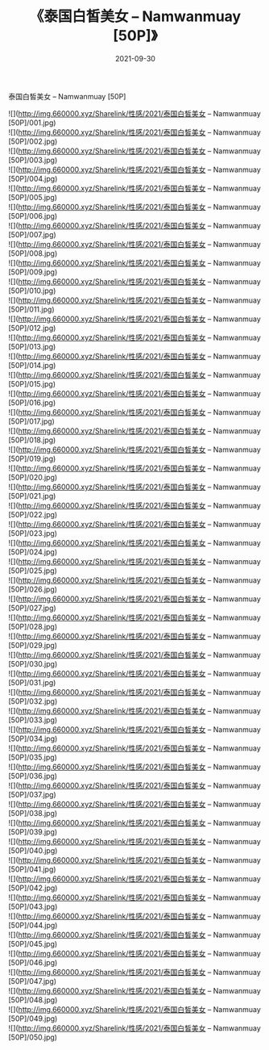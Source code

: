 ﻿---
layout: post
title:  《泰国白皙美女 – Namwanmuay [50P]》
date:   2021-09-30
img: http://img.660000.xyz/Sharelink/性感/2021/泰国白皙美女 – Namwanmuay [50P]/000.jpg
categories: [美女, 清纯, 唯美]
---

泰国白皙美女 – Namwanmuay [50P]

  ![](http://img.660000.xyz/Sharelink/性感/2021/泰国白皙美女 – Namwanmuay [50P]/001.jpg) <br> ![](http://img.660000.xyz/Sharelink/性感/2021/泰国白皙美女 – Namwanmuay [50P]/002.jpg) <br> ![](http://img.660000.xyz/Sharelink/性感/2021/泰国白皙美女 – Namwanmuay [50P]/003.jpg) <br> ![](http://img.660000.xyz/Sharelink/性感/2021/泰国白皙美女 – Namwanmuay [50P]/004.jpg) <br> ![](http://img.660000.xyz/Sharelink/性感/2021/泰国白皙美女 – Namwanmuay [50P]/005.jpg) <br> ![](http://img.660000.xyz/Sharelink/性感/2021/泰国白皙美女 – Namwanmuay [50P]/006.jpg) <br> ![](http://img.660000.xyz/Sharelink/性感/2021/泰国白皙美女 – Namwanmuay [50P]/007.jpg) <br> ![](http://img.660000.xyz/Sharelink/性感/2021/泰国白皙美女 – Namwanmuay [50P]/008.jpg) <br> ![](http://img.660000.xyz/Sharelink/性感/2021/泰国白皙美女 – Namwanmuay [50P]/009.jpg) <br> ![](http://img.660000.xyz/Sharelink/性感/2021/泰国白皙美女 – Namwanmuay [50P]/010.jpg) <br> ![](http://img.660000.xyz/Sharelink/性感/2021/泰国白皙美女 – Namwanmuay [50P]/011.jpg) <br> ![](http://img.660000.xyz/Sharelink/性感/2021/泰国白皙美女 – Namwanmuay [50P]/012.jpg) <br> ![](http://img.660000.xyz/Sharelink/性感/2021/泰国白皙美女 – Namwanmuay [50P]/013.jpg) <br> ![](http://img.660000.xyz/Sharelink/性感/2021/泰国白皙美女 – Namwanmuay [50P]/014.jpg) <br> ![](http://img.660000.xyz/Sharelink/性感/2021/泰国白皙美女 – Namwanmuay [50P]/015.jpg) <br> ![](http://img.660000.xyz/Sharelink/性感/2021/泰国白皙美女 – Namwanmuay [50P]/016.jpg) <br> ![](http://img.660000.xyz/Sharelink/性感/2021/泰国白皙美女 – Namwanmuay [50P]/017.jpg) <br> ![](http://img.660000.xyz/Sharelink/性感/2021/泰国白皙美女 – Namwanmuay [50P]/018.jpg) <br> ![](http://img.660000.xyz/Sharelink/性感/2021/泰国白皙美女 – Namwanmuay [50P]/019.jpg) <br> ![](http://img.660000.xyz/Sharelink/性感/2021/泰国白皙美女 – Namwanmuay [50P]/020.jpg) <br> ![](http://img.660000.xyz/Sharelink/性感/2021/泰国白皙美女 – Namwanmuay [50P]/021.jpg) <br> ![](http://img.660000.xyz/Sharelink/性感/2021/泰国白皙美女 – Namwanmuay [50P]/022.jpg) <br> ![](http://img.660000.xyz/Sharelink/性感/2021/泰国白皙美女 – Namwanmuay [50P]/023.jpg) <br> ![](http://img.660000.xyz/Sharelink/性感/2021/泰国白皙美女 – Namwanmuay [50P]/024.jpg) <br> ![](http://img.660000.xyz/Sharelink/性感/2021/泰国白皙美女 – Namwanmuay [50P]/025.jpg) <br> ![](http://img.660000.xyz/Sharelink/性感/2021/泰国白皙美女 – Namwanmuay [50P]/026.jpg) <br> ![](http://img.660000.xyz/Sharelink/性感/2021/泰国白皙美女 – Namwanmuay [50P]/027.jpg) <br> ![](http://img.660000.xyz/Sharelink/性感/2021/泰国白皙美女 – Namwanmuay [50P]/028.jpg) <br> ![](http://img.660000.xyz/Sharelink/性感/2021/泰国白皙美女 – Namwanmuay [50P]/029.jpg) <br> ![](http://img.660000.xyz/Sharelink/性感/2021/泰国白皙美女 – Namwanmuay [50P]/030.jpg) <br> ![](http://img.660000.xyz/Sharelink/性感/2021/泰国白皙美女 – Namwanmuay [50P]/031.jpg) <br> ![](http://img.660000.xyz/Sharelink/性感/2021/泰国白皙美女 – Namwanmuay [50P]/032.jpg) <br> ![](http://img.660000.xyz/Sharelink/性感/2021/泰国白皙美女 – Namwanmuay [50P]/033.jpg) <br> ![](http://img.660000.xyz/Sharelink/性感/2021/泰国白皙美女 – Namwanmuay [50P]/034.jpg) <br> ![](http://img.660000.xyz/Sharelink/性感/2021/泰国白皙美女 – Namwanmuay [50P]/035.jpg) <br> ![](http://img.660000.xyz/Sharelink/性感/2021/泰国白皙美女 – Namwanmuay [50P]/036.jpg) <br> ![](http://img.660000.xyz/Sharelink/性感/2021/泰国白皙美女 – Namwanmuay [50P]/037.jpg) <br> ![](http://img.660000.xyz/Sharelink/性感/2021/泰国白皙美女 – Namwanmuay [50P]/038.jpg) <br> ![](http://img.660000.xyz/Sharelink/性感/2021/泰国白皙美女 – Namwanmuay [50P]/039.jpg) <br> ![](http://img.660000.xyz/Sharelink/性感/2021/泰国白皙美女 – Namwanmuay [50P]/040.jpg) <br> ![](http://img.660000.xyz/Sharelink/性感/2021/泰国白皙美女 – Namwanmuay [50P]/041.jpg) <br> ![](http://img.660000.xyz/Sharelink/性感/2021/泰国白皙美女 – Namwanmuay [50P]/042.jpg) <br> ![](http://img.660000.xyz/Sharelink/性感/2021/泰国白皙美女 – Namwanmuay [50P]/043.jpg) <br> ![](http://img.660000.xyz/Sharelink/性感/2021/泰国白皙美女 – Namwanmuay [50P]/044.jpg) <br> ![](http://img.660000.xyz/Sharelink/性感/2021/泰国白皙美女 – Namwanmuay [50P]/045.jpg) <br> ![](http://img.660000.xyz/Sharelink/性感/2021/泰国白皙美女 – Namwanmuay [50P]/046.jpg) <br> ![](http://img.660000.xyz/Sharelink/性感/2021/泰国白皙美女 – Namwanmuay [50P]/047.jpg) <br> ![](http://img.660000.xyz/Sharelink/性感/2021/泰国白皙美女 – Namwanmuay [50P]/048.jpg) <br> ![](http://img.660000.xyz/Sharelink/性感/2021/泰国白皙美女 – Namwanmuay [50P]/049.jpg) <br> ![](http://img.660000.xyz/Sharelink/性感/2021/泰国白皙美女 – Namwanmuay [50P]/050.jpg) <br>